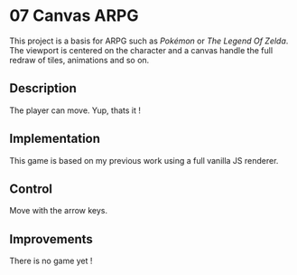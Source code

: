 # 07 Canvas ARPG

This project is a basis for ARPG such as *Pokémon* or *The Legend Of Zelda*. The viewport is centered on the character and a canvas handle the full redraw of tiles, animations and so on.

## Description

The player can move. Yup, thats it !

## Implementation

This game is based on my previous work using a full vanilla JS renderer.

## Control

Move with the arrow keys.

## Improvements

There is no game yet !